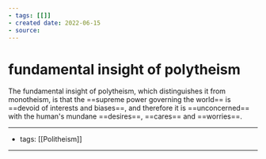 ```yaml
---
- tags: [[]]
- created date: 2022-06-15
- source: 
---
```


# fundamental insight of polytheism

The fundamental insight of polytheism, which distinguishes it from monotheism, is that the ==supreme power governing the world== is ==devoid of interests and biases==, and therefore it is ==unconcerned== with the human's mundane ==desires==, ==cares== and ==worries==.

---
- tags: [[Politheism]]
---
